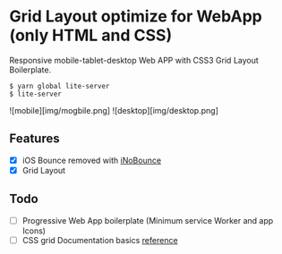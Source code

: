 # Grid Layout optimize for WebApp (only HTML and CSS)
Responsive mobile-tablet-desktop Web APP with CSS3 Grid Layout Boilerplate.

```
$ yarn global lite-server
$ lite-server
```
![mobile][img/mogbile.png]
![desktop][img/desktop.png]
## Features
- [X] iOS Bounce removed with [iNoBounce](https://github.com/lazd/iNoBounce)
- [X] Grid Layout
 
 ## Todo
 - [ ] Progressive Web App boilerplate (Minimum service Worker and app Icons)
 - [ ] CSS grid Documentation basics [reference](https://tympanus.net/codrops/css_reference/grid/) 

